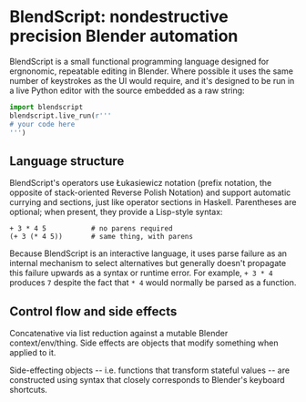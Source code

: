 # BlendScript: nondestructive precision Blender automation
BlendScript is a small functional programming language designed for ergnonomic,
repeatable editing in Blender. Where possible it uses the same number of
keystrokes as the UI would require, and it's designed to be run in a live Python
editor with the source embedded as a raw string:

```py
import blendscript
blendscript.live_run(r'''
# your code here
''')
```


## Language structure
BlendScript's operators use Łukasiewicz notation (prefix notation, the opposite
of stack-oriented Reverse Polish Notation) and support automatic currying and
sections, just like operator sections in Haskell. Parentheses are optional; when
present, they provide a Lisp-style syntax:

```
+ 3 * 4 5           # no parens required
(+ 3 (* 4 5))       # same thing, with parens
```

Because BlendScript is an interactive language, it uses parse failure as an
internal mechanism to select alternatives but generally doesn't propagate this
failure upwards as a syntax or runtime error. For example, `+ 3 * 4` produces
`7` despite the fact that `* 4` would normally be parsed as a function.


## Control flow and side effects
Concatenative via list reduction against a mutable Blender context/env/thing.
Side effects are objects that modify something when applied to it.

Side-effecting objects -- i.e. functions that transform stateful values -- are
constructed using syntax that closely corresponds to Blender's keyboard
shortcuts.
